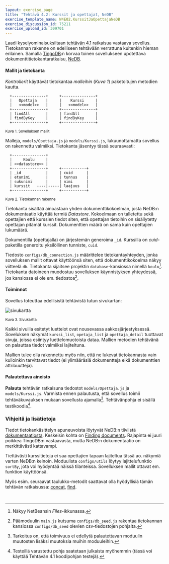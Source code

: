 ```yaml
---
layout: exercise_page
title: "Tehtävä 4.2: Kurssit ja opettajat, NeDB"
exercise_template_name: W4E02.KurssitJaOpettajaNeDB
exercise_discussion_id: 75211
exercise_upload_id: 309701
---
```


Laadi kyselyominaisuksiltaan [tehtävän 4.1](../tehtava41) ratkaisua vastaava sovellus. Tietokannan rakenne on edelliseen tehtävään verrattuna kuitenkin hieman erilainen. Samalla [TingoDB][tingo]:n korvaa toinen sovellukseen upotettava dokumenttitietokantaratkaisu, [NeDB][NeDB].
 
[tingo]: http://www.tingodb.com
[NeDB]: https://github.com/louischatriot/nedb/blob/master/README.md


#### Mallit ja tietokanta


*Kontrollerit* käyttävät tietokantaa *malleihin* (*Kuva 1*) paketoitujen metodien kautta. 
 
~~~
  +---------------+     +---------------+
  |   Opettaja    |     |    Kurssi     |
  |   <<model>>   |     |   <<model>>   |
  +---------------+     +---------------+
  | findAll       |     | findAll       |
  | findByKey     |     | findByKey     |
  +---------------+     +---------------+
~~~
<small>Kuva 1. Sovelluksen mallit</small>


Malleja, `models/Opettaja.js` ja `models/Kurssi.js`, lukuunottamatta sovellus on rakennettu valmiiksi. Tietokanta jäsentyy tässä seuraavasti:

~~~
  +---------------+    
  |     Koulu     |   
  | <<datastore>> | 
  +---------------+     +-----------+
  | _id           |     | cuid      |
  | etunimi       |     | tunnus    |
  | sukunimi      |     | nimi      |
  | kurssit   ----|-----| laajuus   |
  +---------------+     +-----------+
~~~
<small>Kuva 2. Tietokannan rakenne</small>

Tietokanta sisältää ainoastaan yhden dokumenttikokoelman, josta NeDB:n dokumentaatio käyttää termiä *Datastore*. Kokoelmaan on talletettu sekä opettajien että kurssien tiedot siten, että opettajan tietoihin on sisällytetty opettajan pitämät kurssit. Dokumenttien määrä on sama kuin opettajien lukumäärä.

Dokumentilla (opettajalla) on järjestemän generoima `_id`. Kurssilla on *cuid*-paketilla generoitu yksilöllinen tunniste, `cuid`. 


Tiedosto `configs/db_connection.js` määrittelee tietokantayhteyden, jonka sovelluksen mallit ottavat käyttöönsä siten, että dokumenttikokoelma näkyy viitteelä `db`. Tietokanta sijaitsee projektin `database`-kansiossa nimellä `koulu`[^1]. Tietokanta datoineen muodostuu sovelluksen käynnistyksen yhteydessä, jos kansiossa ei ole em. tiedostoa[^2].

[^1]: Näkyy NetBeansin *Files*-ikkunassa.
[^2]: Päämoduulin `main.js` kutsuma `configs/db_seed.js` rakentaa tietokannan kansiossa `configs/db_seed` olevien csv-tiedostojen pohjalta.

#### Toiminnot

Sovellus toteuttaa edellisistä tehtävistä tutun sivukartan:

![sivukartta](https://www.lucidchart.com/publicSegments/view/d84f9961-ce43-4b79-bac2-7405afa830ac/image.png)

<small>Kuva 3. Sivukartta</small>

Kaikki sivuilla esitetyt luettelot ovat nousevassa aakkosjärjestyksessä. Soveluksen näkymät `kurssi_list`, `opetaja_list` ja `opettaja_detail` tuottavat sivuja, joissa esiintyy luettelomuotoista dataa. Mallien metodien tehtävänä on palauttaa tiedot valmiiksi lajiteltuna. 

Mallien tulee olla rakennettu myös niin, että ne lukevat tietokannasta vain kulloinkin tarvittavat tiedot (ei ylimääräsiä dokumentteja eikä dokumenttien attribuutteja).


#### Palautettava aineisto

**Palauta** tehtävän ratkaisuna tiedostot `models/Opettaja.js` ja `models/Kurssi.js`. Varmista ennen palautusta, että sovellus toimii tehtäväkuvauksen mukaan sovellusta ajamalla[^3]. Tehtävänpohja ei sisällä testikoodia[^4].
 
[^3]: Tarkoitus on, että toimivuus ei edellytä palautettavan moduulin muutosten lisäksi muutoksia muihin moduuleihin. 
[^4]: Testeillä varustettu pohja saatetaan julkaista myöhemmin (tässä voi käyttää Tehtävän 4.1 koodipohjan testejä). 

### Vihjeitä ja lisätietoja

Tiedot tietokankäsittelyn apuneuvoista löytyvät NeDB:n tiiviistä [dokumentaatiosta][NeDB]. Keskeisin kohta on [Finding documents][Finding-documents]. Rajapinta ei juuri poikkea TingoDB:n vastaavasta, mutta NeDB:n dokumentaatio on merkittävästi kattavampi.

[Finding-documents]: https://github.com/louischatriot/nedb/blob/master/README.md#finding-documents

Tiettävästi kurssitietoja ei saa opettajien tapaan lajiteltua tässä ao. näkymiä varten NeDB:n keinoin. Moduulista `configs/utils` löytyy lajittelufunktio `sortBy`, jota voi hyödyntää näissä tilanteissa. Sovelluksen mallit ottavat em. funktion käyttöönsä.

Myös esim. seuraavat taulukko-metodit saattavat olla hyödyllisiä tämän tehtävän ratkaisussa: [concat][concat], [find][find].

[concat]: https://developer.mozilla.org/en-US/docs/Web/JavaScript/Reference/Global_Objects/Array/concat
[find]: https://developer.mozilla.org/en-US/docs/Web/JavaScript/Reference/Global_Objects/Array/find

<br/>


